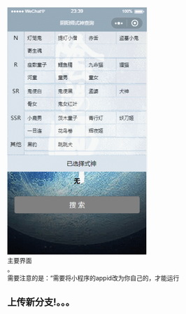 ﻿![image](https://github.com/JunhoChan/OnmyojiQuery_smallProgram/blob/master/gifs/GIF.gif?strip%7CimageView2/2/w/300)  
  主要界面  
  。  
  需要注意的是：“需要将小程序的appid改为你自己的，才能运行

## 上传新分支!。。。
